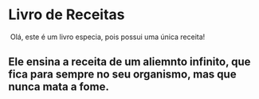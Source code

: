 # Livro de Receitas



​                               Olá, este é um livro especia, pois possui uma única receita!





## Ele ensina a receita de um aliemnto infinito, que fica para sempre no seu organismo, mas que nunca mata a fome.

